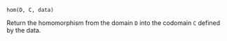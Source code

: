 ```
hom(D, C, data)
```

Return the homomorphism from the domain `D` into the codomain `C` defined by the data.
